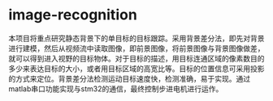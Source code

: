 # image-recognition
本项目将重点研究静态背景下的单目标的目标跟踪。采用背景差分法，即先对背景进行建模，然后从视频流中读取图像，即前景图像，将前景图像与背景图像做差，就可以得到进入视野的目标物体。对于目标的描述，用目标连通区域的像素数目的多少来表达目标的大小，或者用目标区域的高宽比等。目标的位置信息可采用投影的方式来定位。背景差分法检测运动目标速度快，检测准确，易于实现。通过matlab串口功能实现与stm32的通信，最终控制步进电机进行运作。
